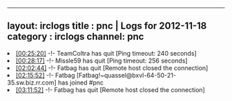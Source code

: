 
---
layout: irclogs
title : pnc | Logs for 2012-11-18
category : irclogs
channel: pnc
---
<li class="logitem"><a href="#00:25:20" name="00:25:20" class="time">[00:25:20]</a> -!- <span class="quit">TeamColtra</span> has quit [Ping timeout: 240 seconds] </li>
<li class="logitem"><a href="#00:28:17" name="00:28:17" class="time">[00:28:17]</a> -!- <span class="quit">Missle59</span> has quit [Ping timeout: 256 seconds] </li>
<li class="logitem"><a href="#02:02:44" name="02:02:44" class="time">[02:02:44]</a> -!- <span class="quit">Fatbag</span> has quit [Remote host closed the connection] </li>
<li class="logitem"><a href="#02:15:52" name="02:15:52" class="time">[02:15:52]</a> -!- <span class="join">Fatbag</span> [Fatbag!~quassel@bxvl-64-50-21-35.sw.biz.rr.com] has joined #pnc </li>
<li class="logitem"><a href="#03:11:52" name="03:11:52" class="time">[03:11:52]</a> -!- <span class="quit">Fatbag</span> has quit [Remote host closed the connection] </li>


